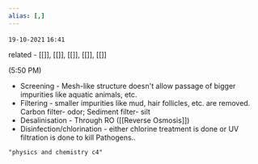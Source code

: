 ```yaml
---
alias: [,]
---
```

`19-10-2021`
`16:41`

related - [[]], [[]], [[]], [[]], [[]]

(5:50 PM)
- Screening - Mesh-like structure doesn't allow passage of bigger impurities like aquatic animals, etc.
- Filtering - smaller impurities like mud, hair follicles, etc. are removed. Carbon filter- odor; Sediment filter- silt
- Desalinisation - Through RO ([[Reverse Osmosis]])
- Disinfection/chlorination - either chlorine treatment is done or UV filtration is done to kill Pathogens..

```query
"physics and chemistry c4"
```

